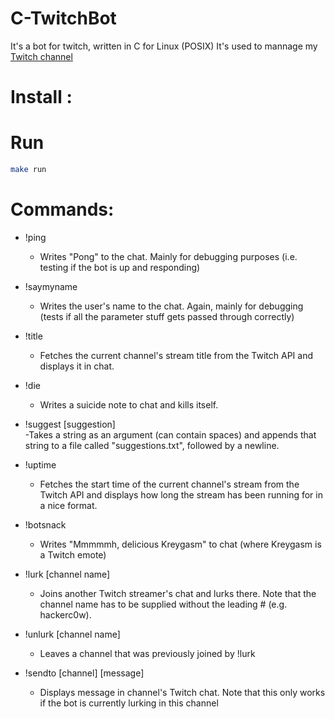 # C-TwitchBot
It's a bot for twitch, written in C for Linux (POSIX)
It's used to mannage my [Twitch channel](https://twitch.tv/raizi_style)


# Install : 

# Run

```Bash
make run
```


# Commands: 

- !ping   
    - Writes "Pong" to the chat. Mainly for debugging purposes (i.e. testing if the bot is up and responding)

- !saymyname   
    - Writes the user's name to the chat. Again, mainly for debugging (tests if all the parameter stuff gets passed through correctly)

- !title   
    - Fetches the current channel's stream title from the Twitch API and displays it in chat.

- !die   
    - Writes a suicide note to chat and kills itself.

- !suggest [suggestion]   
    -Takes a string as an argument (can contain spaces) and appends that string to a file called "suggestions.txt", followed by a newline.

- !uptime   
    - Fetches the start time of the current channel's stream from the Twitch API and displays how long the stream has been running for in a nice format.

- !botsnack   
    - Writes "Mmmmmh, delicious Kreygasm" to chat (where Kreygasm is a Twitch emote)

- !lurk [channel name]   
    - Joins another Twitch streamer's chat and lurks there. Note that the channel name has to be supplied without the leading # (e.g. hackerc0w).

- !unlurk [channel name]   
    - Leaves a channel that was previously joined by !lurk

- !sendto [channel] [message]   
    - Displays message in channel's Twitch chat. Note that this only works if the bot is currently lurking in this channel
